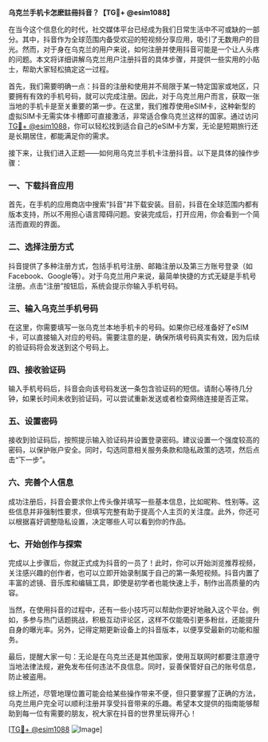 **乌克兰手机卡怎麽註冊抖音？【TG💪+ @esim1088】**

在当今这个信息化的时代，社交媒体平台已经成为我们日常生活中不可或缺的一部分。其中，抖音作为全球范围内备受欢迎的短视频分享应用，吸引了无数用户的目光。然而，对于身在乌克兰的用户来说，如何注册并使用抖音可能是一个让人头疼的问题。本文将详细讲解乌克兰用户注册抖音的具体步骤，并提供一些实用的小贴士，帮助大家轻松搞定这一过程。

首先，我们需要明确一点：抖音的注册和使用并不局限于某一特定国家或地区，只要拥有有效的手机号码，就可以完成注册。因此，对于乌克兰用户而言，获取一张当地的手机卡是至关重要的第一步。在这里，我们推荐使用eSIM卡，这种新型的虚拟SIM卡无需实体卡槽即可直接激活，非常适合像乌克兰这样的国家。通过访问[TG💪+ @esim1088](https://t.me/s/esim1088)，你可以轻松找到适合自己的eSIM卡方案，无论是短期旅行还是长期居住，都能满足你的需求。

接下来，让我们进入正题——如何用乌克兰手机卡注册抖音。以下是具体的操作步骤：

### **一、下载抖音应用**
首先，在手机的应用商店中搜索“抖音”并下载安装。目前，抖音在全球范围内都有版本支持，所以不用担心语言障碍问题。安装完成后，打开应用，你会看到一个简洁而直观的界面。

### **二、选择注册方式**
抖音提供了多种注册方式，包括手机号注册、邮箱注册以及第三方账号登录（如Facebook、Google等）。对于乌克兰用户来说，最简单快捷的方式无疑是手机号注册。点击“注册”按钮后，系统会提示你输入手机号码。

### **三、输入乌克兰手机号码**
在这里，你需要填写一张乌克兰本地手机卡的号码。如果你已经准备好了eSIM卡，可以直接输入对应的号码。需要注意的是，确保所填号码真实有效，因为后续的验证码将会发送到这个号码上。

### **四、接收验证码**
输入手机号码后，抖音会向该号码发送一条包含验证码的短信。请耐心等待几分钟，如果长时间未收到验证码，可以尝试重新发送或者检查网络连接是否正常。

### **五、设置密码**
接收到验证码后，按照提示输入验证码并设置登录密码。建议设置一个强度较高的密码，以保护账户安全。同时，勾选同意相关服务条款和隐私政策的选项，然后点击“下一步”。

### **六、完善个人信息**
成功注册后，抖音会要求你上传头像并填写一些基本信息，比如昵称、性别等。这些信息并非强制性要求，但填写完整有助于提高个人主页的关注度。此外，你还可以根据喜好调整隐私设置，决定哪些人可以看到你的作品。

### **七、开始创作与探索**
完成以上步骤后，你就正式成为抖音的一员了！此时，你可以开始浏览推荐视频，关注感兴趣的创作者，也可以立即开始录制属于自己的第一条短视频。抖音内置了丰富的滤镜、音乐库和编辑工具，即使是初学者也能快速上手，制作出高质量的内容。

当然，在使用抖音的过程中，还有一些小技巧可以帮助你更好地融入这个平台。例如，多参与热门话题挑战，积极互动评论区，这样不仅能吸引更多粉丝，还能提升自身的曝光率。另外，记得定期更新设备上的抖音版本，以便享受最新的功能和服务。

最后，提醒大家一句：无论是在乌克兰还是其他国家，使用互联网时都要注意遵守当地法律法规，避免发布任何违法不良信息。同时，妥善保管好自己的账号信息，防止被盗用。

综上所述，尽管地理位置可能会给某些操作带来不便，但只要掌握了正确的方法，乌克兰用户完全可以顺利注册并享受抖音带来的乐趣。希望本文提供的指南能够帮助到每一位有需要的朋友，祝大家在抖音的世界里玩得开心！

[[TG💪+ @esim1088](https://t.me/s/esim1088) ![Image](https://i.postimg.cc/4NQfJmqS/Snipaste-2025-05-13-00-14-12.png)]